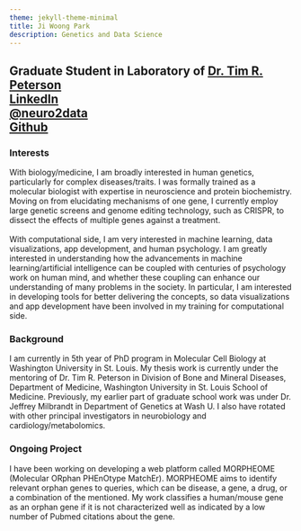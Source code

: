 ```yaml
---
theme: jekyll-theme-minimal
title: Ji Woong Park
description: Genetics and Data Science
---
```

Graduate Student in Laboratory of [Dr. Tim R. Peterson](http://petersonlab.wustl.edu/)<br>
[LinkedIn](https://www.linkedin.com/in/ji-woong-park-662b6919) <br>
[@neuro2data](https://twitter.com/neuro2data) <br>
[Github](https://github.com/jiwpark00) <br>
---


### Interests
With biology/medicine, I am broadly interested in human genetics, particularly for complex diseases/traits. I was formally trained as a molecular biologist with expertise in neuroscience and protein biochemistry. Moving on from elucidating mechanisms of one gene, I currently employ large genetic screens and genome editing technology, such as CRISPR, to dissect the effects of multiple genes against a treatment.
<br><br>
With computational side, I am very interested in machine learning, data visualizations, app development, and human psychology. I am greatly interested in understanding how the advancements in machine learning/artificial intelligence can be coupled with centuries of psychology work on human mind, and whether these coupling can enhance our understanding of many problems in the society. In particular, I am interested in developing tools for better delivering the concepts, so data visualizations and app development have been involved in my training for computational side.

### Background
I am currently in 5th year of PhD program in Molecular Cell Biology at Washington University in St. Louis. My thesis work is currently under the mentoring of Dr. Tim R. Peterson in Division of Bone and Mineral Diseases, Department of Medicine, Washington University in St. Louis School of Medicine. Previously, my earlier part of graduate school work was under Dr. Jeffrey Milbrandt in Department of Genetics at Wash U. I also have rotated with other principal investigators in neurobiology and cardiology/metabolomics.

### Ongoing Project
I have been working on developing a web platform called MORPHEOME (Molecular ORphan PHEnOtype MatchEr). MORPHEOME aims to identify relevant orphan genes to queries, which can be disease, a gene, a drug, or a combination of the mentioned. My work classifies a human/mouse gene as an orphan gene if it is not characterized well as indicated by a low number of Pubmed citations about the gene.
